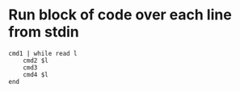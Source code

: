 # Run block of code over each line from stdin

    cmd1 | while read l
        cmd2 $l
        cmd3
        cmd4 $l
    end
